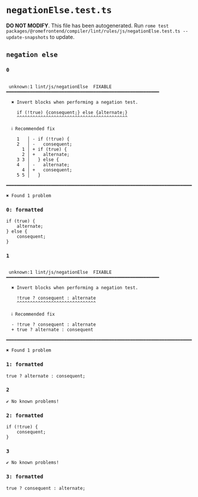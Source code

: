 # `negationElse.test.ts`

**DO NOT MODIFY**. This file has been autogenerated. Run `rome test packages/@romefrontend/compiler/lint/rules/js/negationElse.test.ts --update-snapshots` to update.

## `negation else`

### `0`

```

 unknown:1 lint/js/negationElse  FIXABLE  ━━━━━━━━━━━━━━━━━━━━━━━━━━━━━━━━━━━━━━━━━━━━━━━━━━━━━━━━━━

  ✖ Invert blocks when performing a negation test.

    if (!true) {consequent;} else {alternate;}
    ^^^^^^^^^^^^^^^^^^^^^^^^^^^^^^^^^^^^^^^^^^

  ℹ Recommended fix

    1   │ - if (!true) {
    2   │ -   consequent;
      1 │ + if (true) {
      2 │ +   alternate;
    3 3 │   } else {
    4   │ -   alternate;
      4 │ +   consequent;
    5 5 │   }

━━━━━━━━━━━━━━━━━━━━━━━━━━━━━━━━━━━━━━━━━━━━━━━━━━━━━━━━━━━━━━━━━━━━━━━━━━━━━━━━━━━━━━━━━━━━━━━━━━━━

✖ Found 1 problem

```

### `0: formatted`

```
if (true) {
	alternate;
} else {
	consequent;
}

```

### `1`

```

 unknown:1 lint/js/negationElse  FIXABLE  ━━━━━━━━━━━━━━━━━━━━━━━━━━━━━━━━━━━━━━━━━━━━━━━━━━━━━━━━━━

  ✖ Invert blocks when performing a negation test.

    !true ? consequent : alternate
    ^^^^^^^^^^^^^^^^^^^^^^^^^^^^^^

  ℹ Recommended fix

  - !true ? consequent : alternate
  + true ? alternate : consequent

━━━━━━━━━━━━━━━━━━━━━━━━━━━━━━━━━━━━━━━━━━━━━━━━━━━━━━━━━━━━━━━━━━━━━━━━━━━━━━━━━━━━━━━━━━━━━━━━━━━━

✖ Found 1 problem

```

### `1: formatted`

```
true ? alternate : consequent;

```

### `2`

```
✔ No known problems!

```

### `2: formatted`

```
if (!true) {
	consequent;
}

```

### `3`

```
✔ No known problems!

```

### `3: formatted`

```
true ? consequent : alternate;

```
